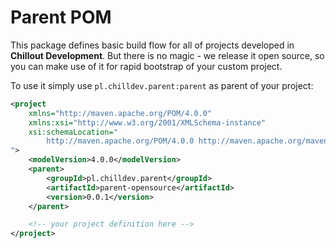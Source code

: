 <!---
# This file is part of the ChillDev-Parent.
#
# @license http://mit-license.org/ The MIT license
# @copyright 2015 © by Rafał Wrzeszcz - Wrzasq.pl.
-->

# Parent POM

This package defines basic build flow for all of projects developed in **Chillout Development**. But there is no magic - we release it open source, so you can make use of it for rapid bootstrap of your custom project.

To use it simply use `pl.chilldev.parent:parent` as parent of your project:

```xml
<project
    xmlns="http://maven.apache.org/POM/4.0.0"
    xmlns:xsi="http://www.w3.org/2001/XMLSchema-instance"
    xsi:schemaLocation="
        http://maven.apache.org/POM/4.0.0 http://maven.apache.org/maven-v4_0_0.xsd
">
    <modelVersion>4.0.0</modelVersion>
    <parent>
        <groupId>pl.chilldev.parent</groupId>
        <artifactId>parent-opensource</artifactId>
        <version>0.0.1</version>
    </parent>

    <!-- your project definition here -->
</project>
```

